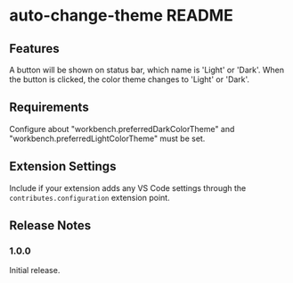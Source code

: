 # auto-change-theme README

## Features

A button will be shown on status bar, which name is 'Light' or 'Dark'.
When the button is clicked, the color theme changes to 'Light' or 'Dark'.

## Requirements

Configure about "workbench.preferredDarkColorTheme" and "workbench.preferredLightColorTheme" must be set.

## Extension Settings

Include if your extension adds any VS Code settings through the `contributes.configuration` extension point.

## Release Notes


### 1.0.0

Initial release.


